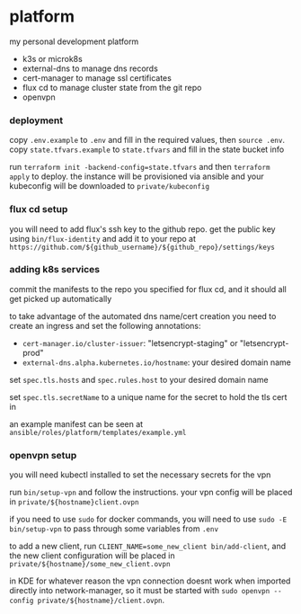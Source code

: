 # platform
my personal development platform
* k3s or microk8s
* external-dns to manage dns records
* cert-manager to manage ssl certificates
* flux cd to manage cluster state from the git repo
* openvpn

### deployment
copy `.env.example` to `.env` and fill in the required values, then `source .env`. copy `state.tfvars.example` to `state.tfvars` and fill in the state bucket info

run `terraform init -backend-config=state.tfvars` and then `terraform apply` to deploy. the instance will be provisioned via ansible and your kubeconfig will be downloaded to `private/kubeconfig`

### flux cd setup
you will need to add flux's ssh key to the github repo. get the public key using `bin/flux-identity` and add it to your repo at `https://github.com/${github_username}/${github_repo}/settings/keys`

### adding k8s services
commit the manifests to the repo you specified for flux cd, and it should all get picked up automatically

to take advantage of the automated dns name/cert creation you need to create an ingress and set the following annotations:
- `cert-manager.io/cluster-issuer`: "letsencrypt-staging" or "letsencrypt-prod"
- `external-dns.alpha.kubernetes.io/hostname`: your desired domain name

set `spec.tls.hosts` and `spec.rules.host` to your desired domain name

set `spec.tls.secretName` to a unique name for the secret to hold the tls cert in

an example manifest can be seen at `ansible/roles/platform/templates/example.yml`

### openvpn setup
you will need kubectl installed to set the necessary secrets for the vpn

run `bin/setup-vpn` and follow the instructions. your vpn config will be placed in `private/${hostname}client.ovpn`

if you need to use `sudo` for docker commands, you will need to use `sudo -E bin/setup-vpn` to pass through some variables from `.env`

to add a new client, run `CLIENT_NAME=some_new_client bin/add-client`, and the new client configuration will be placed in `private/${hostname}/some_new_client.ovpn`

in KDE for whatever reason the vpn connection doesnt work when imported directly into network-manager, so it must be started with `sudo openvpn --config private/${hostname}/client.ovpn`.
